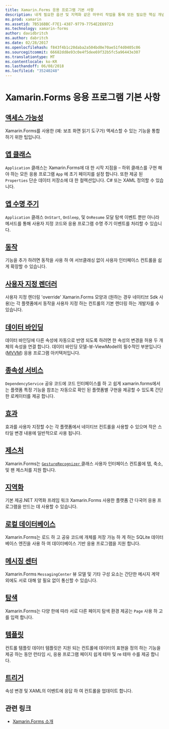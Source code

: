 ```yaml
---
title: Xamarin.Forms 응용 프로그램 기본 사항
description: 내게 필요한 옵션 및 지역화 같은 마무리 작업을 통해 모든 필요한 핵심 개념을 포함 하 여 Xamarin.Forms 응용 프로그램 개발의 기본 개념을 탐색 합니다.
ms.prod: xamarin
ms.assetid: 7B516BBC-F7E1-4387-9779-7754E2E69723
ms.technology: xamarin-forms
author: davidbritch
ms.author: dabritch
ms.date: 02/28/2017
ms.openlocfilehash: f843f4b1c20daba2a504bd0e70ae51f4d0405c06
ms.sourcegitcommit: 66682dd8e93c0e4f5dee69f32b5fc5a96443e307
ms.translationtype: MT
ms.contentlocale: ko-KR
ms.lasthandoff: 06/08/2018
ms.locfileid: "35240248"
---
```

# <a name="xamarinforms-application-fundamentals"></a>Xamarin.Forms 응용 프로그램 기본 사항

## <a name="accessibilityaccessibilityindexmd"></a>[액세스 가능성](accessibility/index.md)

Xamarin.Forms를 사용한 (예: 보조 화면 읽기 도구가) 액세스할 수 있는 기능을 통합 하기 위한 팁입니다.

## <a name="app-classapplication-classmd"></a>[앱 클래스](application-class.md)

`Application` 클래스는 Xamarin.Forms에 대 한 시작 지점을 – 하위 클래스를 구현 해야 하는 모든 응용 프로그램 `App` 에 초기 페이지를 설정 합니다. 또한 제공 된 `Properties` 단순 데이터 저장소에 대 한 컬렉션입니다. C# 또는 XAML 정의할 수 있습니다.

## <a name="app-lifecycleapp-lifecyclemd"></a>[앱 수명 주기](app-lifecycle.md)

`Application` 클래스 `OnStart`, `OnSleep`, 및 `OnResume` 모달 탐색 이벤트 뿐만 아니라 메서드를 통해 사용자 지정 코드와 응용 프로그램 수명 주기 이벤트를 처리할 수 있습니다.

## <a name="behaviorsbehaviorsindexmd"></a>[동작](behaviors/index.md)

기능을 추가 하려면 동작을 사용 하 여 서브클래싱 없이 사용자 인터페이스 컨트롤을 쉽게 확장할 수 있습니다.

## <a name="custom-rendererscustom-rendererindexmd"></a>[사용자 지정 렌더러](custom-renderer/index.md)

사용자 지정 렌더링 'override' Xamarin.Forms 모양과 (원하는 경우 네이티브 Sdk 사용)는 각 플랫폼에서 동작을 사용자 지정 하는 컨트롤의 기본 렌더링 하는 개발자를 수 있습니다.

## <a name="data-bindingdata-bindingindexmd"></a>[데이터 바인딩](data-binding/index.md)

데이터 바인딩에 다른 속성에 자동으로 반영 되도록 하려면 한 속성의 변경을 허용 두 개체의 속성을 연결 합니다. 데이터 바인딩 모델-뷰-ViewModel의 필수적인 부분입니다 ([MVVM](~/xamarin-forms/enterprise-application-patterns/mvvm.md)) 응용 프로그램 아키텍처입니다.

## <a name="dependency-servicedependency-serviceindexmd"></a>[종속성 서비스](dependency-service/index.md)

`DependencyService` 공유 코드에 코드 인터페이스를 하 고 쉽게 xamarin.forms에서는 플랫폼 특정 기능을 참조는 자동으로 확인 된 플랫폼별 구현을 제공할 수 있도록 간단한 로케이터를 제공 합니다.

## <a name="effectseffectsindexmd"></a>[효과](effects/index.md)

효과를 사용자 지정할 수는 각 플랫폼에서 네이티브 컨트롤을 사용할 수 있으며 작은 스타일 변경 내용에 일반적으로 사용 됩니다.

## <a name="gesturesgesturesindexmd"></a>[제스처](gestures/index.md)

Xamarin.Forms는 [ `GestureRecognizer` ](https://developer.xamarin.com/api/type/Xamarin.Forms.GestureRecognizer/) 클래스 사용자 인터페이스 컨트롤에 탭, 축소, 및 팬 제스처를 지원 합니다.

## <a name="localizationlocalizationindexmd"></a>[지역화](localization/index.md)

기본 제공.NET 지역화 프레임 워크 Xamarin.Forms 사용한 플랫폼 간 다국어 응용 프로그램을 만드는 데 사용할 수 있습니다.

## <a name="local-databasesdatabasesmd"></a>[로컬 데이터베이스](databases.md)

Xamarin.Forms는 로드 하 고 공유 코드에 개체를 저장 가능 하 게 하는 SQLite 데이터베이스 엔진을 사용 하 여 데이터베이스 기반 응용 프로그램을 지원 합니다.

## <a name="messaging-centermessaging-centermd"></a>[메시징 센터](messaging-center.md)

Xamarin.Forms `MessagingCenter` 뷰 모델 및 기타 구성 요소는 간단한 메시지 계약 외에도 서로 대해 알 필요 없이 통신할 수 있습니다.

## <a name="navigationnavigationindexmd"></a>[탐색](navigation/index.md)

Xamarin.Forms는 다양 한에 따라 서로 다른 페이지 탐색 환경 제공는 `Page` 사용 하 고를 입력 합니다.

## <a name="templatestemplatesindexmd"></a>[템플릿](templates/index.md)

컨트롤 템플릿 데이터 템플릿은 지원 되는 컨트롤에 데이터의 표현을 정의 하는 기능을 제공 하는 동안 런타임 시, 응용 프로그램 페이지 쉽게 테마 및 re 테마 수를 제공 합니다.

## <a name="triggerstriggersmd"></a>[트리거](triggers.md)

속성 변경 및 XAML의 이벤트에 응답 하 여 컨트롤을 업데이트 합니다.


## <a name="related-links"></a>관련 링크

- [Xamarin.Forms 소개](~/xamarin-forms/get-started/introduction-to-xamarin-forms.md)
